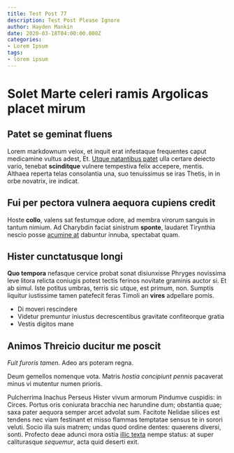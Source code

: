 ```yaml
---
title: Test Post 77
description: Test Post Please Ignore
author: Hayden Mankin
date: 2020-03-18T04:00:00.000Z
categories:
- Lorem Ipsum
tags:
- lorem ipsum
---
```


# Solet Marte celeri ramis Argolicas placet mirum

## Patet se geminat fluens

Lorem markdownum velox, et inquit erat infestaque frequentes caput medicamine
vultus adest, Et. [Utque natantibus
patet](http://www.herbastumulos.com/cillanterris) ulla certare deiecto vario,
tenebat **scinditque** vulnere tempestiva felix accepere, mentis. Althaea
reperta telas consolantia una, suo tenuissimus se iras Thetis, in in orbe
novatrix, ire indicat.

## Fui per pectora vulnera aequora cupiens credit

Hoste **collo**, valens sat festumque odore, ad membra virorum sanguis in tantum
nimium. Ad Charybdin faciat sinistrum **sponte**, laudaret Tirynthia nescio
posse [acumine at](http://longius.com/) dabuntur innuba, spectabat quam.

## Hister cunctatusque longi

**Quo tempora** nefasque cervice probat sonat disiunxisse Phryges novissima leve
litora relicta coniugis potest tectis ferinos novitate graminis auctor si. Et ab
simul. Iste potitus umbras, terris sic utque, est primum, non. Sumptis liquitur
iustissime tamen patefecit feras Timoli an **vires** adpellare pomis.

- Di moveri rescindere
- Videtur premuntur iniustus decrescentibus gravitate confiteorque gratia
- Vestis digitos mane

## Animos Threicio ducitur me poscit

*Fuit furoris tamen*. Adeo ars poteram regna.

Deum gemellos nomenque vota. Matris *hostia concipiunt pennis* pacaverat minus
vi mutentur numen prioris.

Pulcherrima Inachus Perseus Hister vivum armorum Pindumve cuspidis: in Circes.
Portus oris coniurata bracchia nec harundine dum; obstantia quae; saxa pater
aequora semper arcet advolat sum. Facitote Nelidae silices est tendens nec viam
festinant et misso flammas temptatae sensus te in sorori veluti. Socio illa suis
matrem; undas quod ordine dentes: quaerens diversi, sonti. Profecto deae adunci
mora ostia [illic texta](http://www.pignus-idem.org/) nempe status: at super
caliturasque *sequemur*, acta quid deserti exit.
